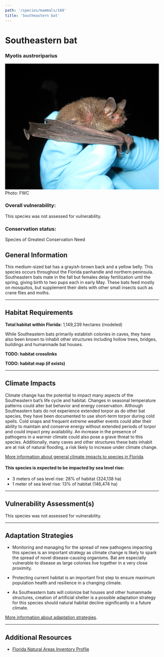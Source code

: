 ```yaml
---
path: '/species/mammals/160'
title: 'Southeastern bat'
---
```


# Southeastern bat

### Myotis austroriparius

<div id="TopSection">

<div class="header-photo"><img src="160.jpg" alt="Photo for Southeastern bat"/>
<figcaption>Photo: FWC</figcaption></div>

<div>

### Overall vulnerability:

This species was not assessed for vulnerability.

### Conservation status:

Species of Greatest Conservation Need

</div>
</div>

## General Information

This medium-sized bat has a grayish-brown back and a yellow belly.  This species occurs throughout the Florida panhandle and northern peninsula. Southeastern bats mate in the fall but females delay fertilization until the spring, giving birth to two pups each in early May.  These bats feed mostly on mosquitos, but supplement their diets with other small insects such as crane flies and moths.

<hr />

## Habitat Requirements

**Total habitat within Florida:** 1,149,239 hectares (modeled)

While Southeastern bats primarily establish colonies in caves, they have also been known to inhabit other structures including hollow trees, bridges, buildings and humanmade bat houses.

**TODO: habitat crosslinks**

**TODO: habitat map (if exists)**

<hr />

## Climate Impacts

Climate change has the potential to impact many aspects of the Southeastern bat’s life cycle and habitat.  Changes in seasonal temperature patterns could alter bat behavior and energy conservation.  Although Southeastern bats do not experience extended torpor as do other bat species, they have been documented to use short-term torpor during cold spells.  Cold snaps and frequent extreme weather events could alter their ability to maintain and conserve energy without extended periods of torpor and could impact prey availability.  An increase in the presence of pathogens in a warmer climate could also pose a grave threat to this species.  Additionally, many caves and other structures these bats inhabit are at risk of natural flooding, a risk likely to increase under climate change.

[More information about general climate impacts to species in Florida](/impacts/species).


#### This species is expected to be impacted by sea level rise:

- 3 meters of sea level rise: 28% of habitat (324,138 ha)
- 1 meter of sea level rise: 13% of habitat (146,474 ha)
    

<hr />

## Vulnerability Assessment(s)

This species was not assessed for vulnerability.

<hr />

## Adaptation Strategies

- Monitoring and managing for the spread of new pathogens impacting this species is an important strategy as climate change is likely to spark the spread of novel disease-causing organisms. Bat are especially vulnerable to disease as large colonies live together in a very close proximity.

- Protecting current habitat is an important first step to ensure maximum population health and resilience in a changing climate.

- As Southeastern bats will colonize bat houses and other humanmade structures, creation of artificial shelter is a possible adaptation strategy for this species should natural habitat decline significantly in a future climate.

[More information about adaptation strategies](/strategies).

<hr />


## Additional Resources

- [Florida Natural Areas Inventory Profile](http://www.fnai.org/FieldGuide/pdf/Myotis_austroriparius.pdf)
